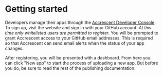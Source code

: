 # Getting started

Developers manage their apps through the [Accrescent Developer Console]. To sign
up, visit the website and sign in with your GitHub account. _At this time only
whitelisted users are permitted to register_. You will be prompted to grant
Accrescent access to your GitHub email addresses. This is required so that
Accrescent can send email alerts when the status of your app changes.

After registering, you will be presented with a dashboard. From here you can
click "New app" to start the process of uploading a new app. But before you do,
be sure to read the rest of the publishing documentation.

[Accrescent Developer Console]: https://dev.accrescent.app
